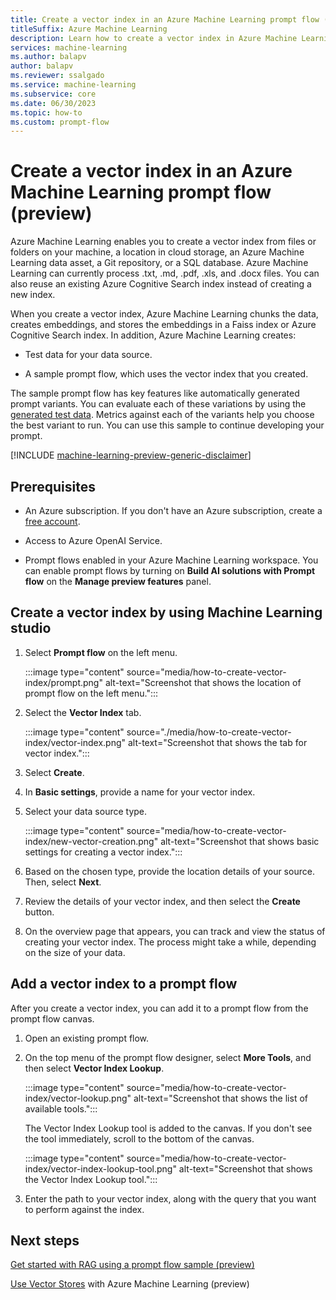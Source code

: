 ```yaml
---
title: Create a vector index in an Azure Machine Learning prompt flow (preview)
titleSuffix: Azure Machine Learning
description: Learn how to create a vector index in Azure Machine Learning and use it in a prompt flow.
services: machine-learning
ms.author: balapv
author: balapv
ms.reviewer: ssalgado
ms.service: machine-learning
ms.subservice: core
ms.date: 06/30/2023
ms.topic: how-to
ms.custom: prompt-flow
---
```


# Create a vector index in an Azure Machine Learning prompt flow (preview)

Azure Machine Learning enables you to create a vector index from files or folders on your machine, a location in cloud storage, an Azure Machine Learning data asset, a Git repository, or a SQL database. Azure Machine Learning can currently process .txt, .md, .pdf, .xls, and .docx files. You can also reuse an existing Azure Cognitive Search index instead of creating a new index.

When you create a vector index, Azure Machine Learning chunks the data, creates embeddings, and stores the embeddings in a Faiss index or Azure Cognitive Search index. In addition, Azure Machine Learning creates:

* Test data for your data source.

* A sample prompt flow, which uses the vector index that you created.

The sample prompt flow has key features like automatically generated prompt variants. You can evaluate each of these variations by using the [generated test data](https://aka.ms/prompt_flow_blog). Metrics against each of the variants help you choose the best variant to run. You can use this sample to continue developing your prompt.

[!INCLUDE [machine-learning-preview-generic-disclaimer](includes/machine-learning-preview-generic-disclaimer.md)]

## Prerequisites

* An Azure subscription. If you don't have an Azure subscription, create a [free account](https://azure.microsoft.com/free/).

* Access to Azure OpenAI Service.

* Prompt flows enabled in your Azure Machine Learning workspace. You can enable prompt flows by turning on **Build AI solutions with Prompt flow** on the **Manage preview features** panel.

## Create a vector index by using Machine Learning studio

1. Select **Prompt flow** on the left menu.

    :::image type="content" source="media/how-to-create-vector-index/prompt.png" alt-text="Screenshot that shows the location of prompt flow on the left menu.":::

1. Select the **Vector Index** tab.

    :::image type="content" source="./media/how-to-create-vector-index/vector-index.png" alt-text="Screenshot that shows the tab for vector index.":::

1. Select **Create**.

1. In **Basic settings**, provide a name for your vector index.

1. Select your data source type.

    :::image type="content" source="media/how-to-create-vector-index/new-vector-creation.png" alt-text="Screenshot that shows basic settings for creating a vector index.":::

1. Based on the chosen type, provide the location details of your source. Then, select **Next**.

1. Review the details of your vector index, and then select the **Create** button.

1. On the overview page that appears, you can track and view the status of creating your vector index. The process might take a while, depending on the size of your data.

## Add a vector index to a prompt flow

After you create a vector index, you can add it to a prompt flow from the prompt flow canvas.

1. Open an existing prompt flow.

1. On the top menu of the prompt flow designer, select **More Tools**, and then select **Vector Index Lookup**.

    :::image type="content" source="media/how-to-create-vector-index/vector-lookup.png" alt-text="Screenshot that shows the list of available tools.":::

   The Vector Index Lookup tool is added to the canvas. If you don't see the tool immediately, scroll to the bottom of the canvas.

    :::image type="content" source="media/how-to-create-vector-index/vector-index-lookup-tool.png" alt-text="Screenshot that shows the Vector Index Lookup tool.":::

1. Enter the path to your vector index, along with the query that you want to perform against the index.

## Next steps

[Get started with RAG using a prompt flow sample (preview)](how-to-use-pipelines-prompt-flow.md)

[Use Vector Stores](concept-vector-stores.md) with Azure Machine Learning (preview)
